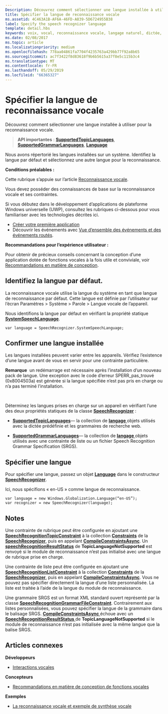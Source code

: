 ```yaml
---
Description: Découvrez comment sélectionner une langue installée à utiliser pour la reconnaissance vocale.
title: Spécifier la langue de reconnaissance vocale
ms.assetid: 4C463A1B-AF6A-46FD-A839-5D6724955B38
label: Specify the speech recognizer language
template: detail.hbs
keywords: voix, vocal, reconnaissance vocale, langage naturel, dictée, saisie, interaction utilisateur
ms.date: 02/08/2017
ms.topic: article
ms.localizationpriority: medium
ms.openlocfilehash: 778aa04861fa7704f4235763a429bb77f92a8b65
ms.sourcegitcommit: ac7f3422f8d83618f9b6b5615a37f8e5c115b3c4
ms.translationtype: MT
ms.contentlocale: fr-FR
ms.lasthandoff: 05/29/2019
ms.locfileid: "66365327"
---
```

# <a name="specify-the-speech-recognizer-language"></a>Spécifier la langue de reconnaissance vocale


Découvrez comment sélectionner une langue installée à utiliser pour la reconnaissance vocale.

> **API importantes** : [**SupportedTopicLanguages**](https://docs.microsoft.com/uwp/api/windows.media.speechrecognition.speechrecognizer.supportedtopiclanguages), [**SupportedGrammarLanguages**](https://docs.microsoft.com/uwp/api/windows.media.speechrecognition.speechrecognizer.supportedgrammarlanguages), [**Language**](https://docs.microsoft.com/uwp/api/Windows.Globalization.Language)


Nous avons répertorié les langues installées sur un système. Identifiez la langue par défaut et sélectionnez une autre langue pour la reconnaissance.

**Conditions préalables :**

Cette rubrique s’appuie sur l’article [Reconnaissance vocale](speech-recognition.md).

Vous devez posséder des connaissances de base sur la reconnaissance vocale et ses contraintes.

Si vous débutez dans le développement d’applications de plateforme Windows universelle (UWP), consultez les rubriques ci-dessous pour vous familiariser avec les technologies décrites ici.

-   [Créer votre première application](https://docs.microsoft.com/windows/uwp/get-started/your-first-app)
-   Découvrir les événements avec [Vue d’ensemble des événements et des événements routés](https://docs.microsoft.com/windows/uwp/xaml-platform/events-and-routed-events-overview).

**Recommandations pour l’expérience utilisateur :**

Pour obtenir de précieux conseils concernant la conception d’une application dotée de fonctions vocales à la fois utile et conviviale, voir [Recommandations en matière de conception](https://docs.microsoft.com/windows/uwp/input-and-devices/speech-interactions).

## <a name="identify-the-default-language"></a>Identifiez la langue par défaut.


La reconnaissance vocale utilise la langue du système en tant que langue de reconnaissance par défaut. Cette langue est définie par l’utilisateur sur l’écran Paramètres &gt; Système &gt; Parole &gt; Langue vocale de l’appareil.

Nous identifions la langue par défaut en vérifiant la propriété statique [**SystemSpeechLanguage**](https://docs.microsoft.com/uwp/api/windows.media.speechrecognition.speechrecognizer.systemspeechlanguage).

```CSharp
var language = SpeechRecognizer.SystemSpeechLanguage; 
```

## <a name="confirm-an-installed-language"></a>Confirmer une langue installée


Les langues installées peuvent varier entre les appareils. Vérifiez l’existence d’une langue avant de vous en servir pour une contrainte particulière.

**Remarque**  un redémarrage est nécessaire après l’installation d’un nouveau pack de langue. Une exception avec le code d’erreur SPERR\_pas\_trouvé (0x8004503a) est générée si la langue spécifiée n’est pas pris en charge ou n’a pas terminé l’installation.

 

Déterminez les langues prises en charge sur un appareil en vérifiant l’une des deux propriétés statiques de la classe [**SpeechRecognizer**](https://docs.microsoft.com/uwp/api/Windows.Media.SpeechRecognition.SpeechRecognizer) :

-   [**SupportedTopicLanguages**](https://docs.microsoft.com/uwp/api/windows.media.speechrecognition.speechrecognizer.supportedtopiclanguages)— la collection de [ **langage** ](https://docs.microsoft.com/uwp/api/Windows.Globalization.Language) objets utilisés avec la dictée prédéfinie et les grammaires de recherche web.

-   [**SupportedGrammarLanguages**](https://docs.microsoft.com/uwp/api/windows.media.speechrecognition.speechrecognizer.supportedgrammarlanguages)— la collection de [ **langage** ](https://docs.microsoft.com/uwp/api/Windows.Globalization.Language) objets utilisés avec une contrainte de liste ou un fichier Speech Recognition Grammar Specification (SRGS).

## <a name="specify-a-language"></a>Spécifier une langue


Pour spécifier une langue, passez un objet [**Language**](https://docs.microsoft.com/uwp/api/Windows.Globalization.Language) dans le constructeur [**SpeechRecognizer**](https://docs.microsoft.com/uwp/api/Windows.Media.SpeechRecognition.SpeechRecognizer).

Ici, nous spécifions « en-US » comme langue de reconnaissance.


```CSharp
var language = new Windows.Globalization.Language(“en-US”); 
var recognizer = new SpeechRecognizer(language); 
```

## <a name="remarks"></a>Notes


Une contrainte de rubrique peut être configurée en ajoutant une [**SpeechRecognitionTopicConstraint**](https://docs.microsoft.com/uwp/api/Windows.Media.SpeechRecognition.SpeechRecognitionTopicConstraint) à la collection [**Constraints**](https://docs.microsoft.com/uwp/api/windows.media.speechrecognition.speechrecognizer.constraints) de la [**SpeechRecognizer**](https://docs.microsoft.com/uwp/api/Windows.Media.SpeechRecognition.SpeechRecognizer), puis en appelant [**CompileConstraintsAsync**](https://docs.microsoft.com/uwp/api/windows.media.speechrecognition.speechrecognizer.compileconstraintsasync). Un [**speechRecognitionResultStatus**](https://docs.microsoft.com/uwp/api/Windows.Media.SpeechRecognition.SpeechRecognitionResultStatus) de **TopicLanguageNotSupported** est renvoyé si le module de reconnaissance n’est pas initialisé avec une langue de rubrique prise en charge.

Une contrainte de liste peut être configurée en ajoutant une [**SpeechRecognitionListConstraint**](https://docs.microsoft.com/uwp/api/Windows.Media.SpeechRecognition.SpeechRecognitionListConstraint) à la collection [**Constraints**](https://docs.microsoft.com/uwp/api/windows.media.speechrecognition.speechrecognizer.constraints) de la [**SpeechRecognizer**](https://docs.microsoft.com/uwp/api/Windows.Media.SpeechRecognition.SpeechRecognizer), puis en appelant [**CompileConstraintsAsync**](https://docs.microsoft.com/uwp/api/windows.media.speechrecognition.speechrecognizer.compileconstraintsasync). Vous ne pouvez pas spécifier directement la langue d’une liste personnalisée. La liste est traitée à l’aide de la langue du module de reconnaissance.

Une grammaire SRGS est un format XML standard ouvert représenté par la classe [**SpeechRecognitionGrammarFileConstraint**](https://docs.microsoft.com/uwp/api/Windows.Media.SpeechRecognition.SpeechRecognitionGrammarFileConstraint). Contrairement aux listes personnalisées, vous pouvez spécifier la langue de la grammaire dans le balisage SRGS. [**CompileConstraintsAsync** ](https://docs.microsoft.com/uwp/api/windows.media.speechrecognition.speechrecognizer.compileconstraintsasync) échoue avec un [ **SpeechRecognitionResultStatus** ](https://docs.microsoft.com/uwp/api/Windows.Media.SpeechRecognition.SpeechRecognitionResultStatus) de **TopicLanguageNotSupported** si le module de reconnaissance n’est pas initialisée avec la même langue que la balise SRGS.

## <a name="related-articles"></a>Articles connexes

**Développeurs**

* [Interactions vocales](speech-interactions.md)

**Concepteurs**

* [Recommandations en matière de conception de fonctions vocales](https://docs.microsoft.com/windows/uwp/input-and-devices/speech-interactions)

**Exemples**

* [La reconnaissance vocale et exemple de synthèse vocale](https://go.microsoft.com/fwlink/p/?LinkID=619897)
 

 





